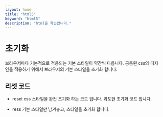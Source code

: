 ```yaml
---
layout: home
title: "html5"
keyword: "html5"
description: "html을 학습합니다."
---
```


# 초기화
브라우저마다 기본적으로 적용되는 기본 스타일이 약간씩 다릅니다.
공통된 css의 디자인을 적용하기 위해서 브라우저의 기본 스타일을 초기화 합니다.

## 리셋 코드

* reset css
스타일을 완전 초기화 하는 코드 입니다. 과도한 초기화 코드 입니다.

* ress
기본 스타일만 남겨놓고, 스타일을 초기화 합니다.




